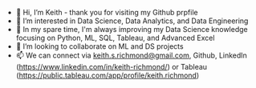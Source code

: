 - 👋   Hi, I’m Keith - thank you for visiting my Github prpfile
- 👀   I’m interested in Data Science, Data Analytics, and Data Engineering
- 🌱   In my spare time, I'm always improving my Data Science knowledge focusing on Python, ML, SQL, Tableau, and Advanced Excel
- 💞️   I’m looking to collaborate on ML and DS projects
- 📫   We can connect via keith.s.richmond@gmail.com, Github, LinkedIn (https://www.linkedin.com/in/keith-richmond/) or Tableau (https://public.tableau.com/app/profile/keith.richmond)

<!---
krichmond19/krichmond19 is a ✨ special ✨ repository because its `README.md` (this file) appears on your GitHub profile.
You can click the Preview link to take a look at your changes.
--->
